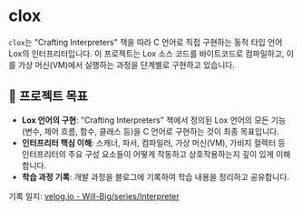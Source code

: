 

# clox

`clox`는 "Crafting Interpreters" 책을 따라 C 언어로 직접 구현하는 동적 타입 언어 Lox의 인터프리터입니다. 이 프로젝트는 Lox 소스 코드를 바이트코드로 컴파일하고, 이를 가상 머신(VM)에서 실행하는 과정을 단계별로 구현하고 있습니다.

## 🚀 프로젝트 목표

* **Lox 언어의 구현**: "Crafting Interpreters" 책에서 정의된 Lox 언어의 모든 기능(변수, 제어 흐름, 함수, 클래스 등)을 C 언어로 구현하는 것이 최종 목표입니다.
* **인터프리터 핵심 이해**: 스캐너, 파서, 컴파일러, 가상 머신(VM), 가비지 컬렉터 등 인터프리터의 주요 구성 요소들이 어떻게 작동하고 상호작용하는지 깊이 있게 이해합니다.
* **학습 과정 기록**: 개발 과정을 블로그에 기록하여 학습 내용을 정리하고 공유합니다.

기록 일지: [velog.io - Will-Big/series/Interpreter]([https://github.com/Will-Big/clox](https://velog.io/@will-big/series/Interpreter))
